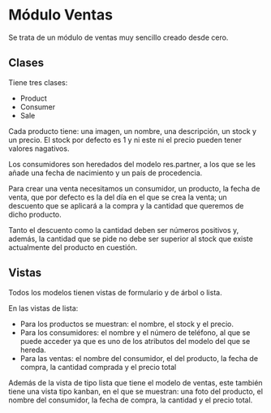 # Módulo Ventas

Se trata de un módulo de ventas muy sencillo creado desde cero.

## Clases
 
Tiene tres clases:
- Product
- Consumer
- Sale

Cada producto tiene: una imagen, un nombre, una descripción, un stock y un precio. El stock por defecto es 1 y ni este ni el precio pueden tener valores nagativos.

Los consumidores son heredados del modelo res.partner, a los que se les añade una fecha de nacimiento y un país de procedencia.

Para crear una venta necesitamos un consumidor, un producto, la fecha de venta, que por defecto es la del día en el que se crea la venta; un descuento que se aplicará a la compra y la cantidad que queremos de dicho producto.

Tanto el descuento como la cantidad deben ser números positivos y, además, la cantidad que se pide no debe ser superior al stock que existe actualmente del producto en cuestión.

## Vistas

Todos los modelos tienen vistas de formulario y de árbol o lista.

En las vistas de lista:

- Para los productos se muestran: el nombre, el stock y el precio.
- Para los consumidores: el nombre y el número de teléfono, al que se puede acceder ya que es uno de los atributos del modelo del que se hereda.
- Para las ventas: el nombre del consumidor, el del producto, la fecha de compra, la cantidad comprada y el precio total

Además de la vista de tipo lista que tiene el modelo de ventas, este también tiene una vista tipo kanban, en el que se muestran: una foto del producto, el nombre del consumidor, la fecha de compra, la cantidad y el precio total.
